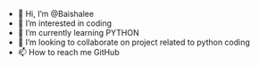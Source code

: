 - 👋 Hi, I’m @Baishalee
- 👀 I’m interested in coding
- 🌱 I’m currently learning PYTHON
- 💞️ I’m looking to collaborate on project related to python coding
- 📫 How to reach me GitHub

<!---
Baishalee/Baishalee is a ✨ special ✨ repository because its `README.md` (this file) appears on your GitHub profile.
You can click the Preview link to take a look at your changes.
--->

